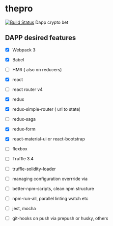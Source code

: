 # thepro

[![Build Status](https://travis-ci.org/adriamb/thepro.svg?branch=master)](https://travis-ci.org/adriamb/thepro)
Dapp crypto bet

## DAPP desired features

- [x] Webpack 3
- [x] Babel
- [ ] HMR ( also on reducers)

- [x] react
- [ ] react router v4

- [x] redux
- [x] redux-simple-router ( url to state)
- [ ] redux-saga
- [x] redux-form

- [x] react-material-ui or react-bootstrap
- [ ] flexbox


- [ ] Truffle 3.4
- [ ] truffle-solidity-loader


- [ ] managing configuration overrride via
- [ ] better-npm-scripts, clean npm structure
- [ ] npm-run-all, parallel linting watch etc
- [ ] jest, mocha
- [ ] git-hooks on push via prepush or husky, others